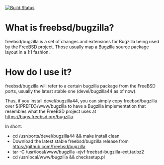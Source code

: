 [![Build Status](https://api.cirrus-ci.com/github/bsdlabs/bugzilla.svg)](https://cirrus-ci.com/github/bsdlabs/bugzilla)

# What is freebsd/bugzilla?

freebsd/bugzilla is a set of changes and extensions for Bugzilla being used
by the FreeBSD project. Those usually map a Bugzilla source package layout
in a 1:1 fashion.

# How do I use it?

freebsd/bugzilla will refer to a certain bugzilla package from the FreeBSD
ports, usually the latest stable one (devel/bugzilla44 as of now).

Thus, if you install devel/bugzilla44, you can simply copy
freebsd/bugzilla over ${PREFIX}/www/bugzilla to have a Bugzilla implementation
that resembles what the FreeBSD project uses at
https://bugs.freebsd.org/bugzilla.

In short:

* cd /usr/ports/devel/bugzilla44 && make install clean
* Download the latest stable freebsd/bugzilla release from https://github.com/freebsd/bugzilla
* tar -C /usr/local/www/bugzilla -xjvf freebsd-bugzilla-ext.tar.bz2
* cd /usr/local/www/bugzilla && checksetup.pl
